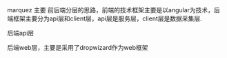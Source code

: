 marquez 主要
前后端分层的思路，前端的技术框架主要是以angular为技术，后端框架主要分为api层和client层，api层是服务层，client层是数据采集层.



后端api层

后端web层，主要是采用了dropwizard作为web框架
